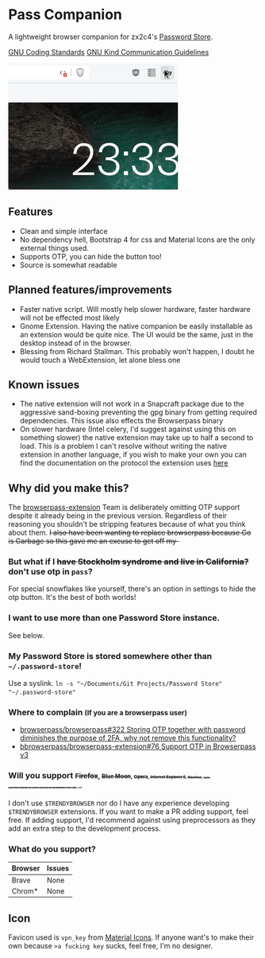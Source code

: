# Pass Companion
A lightweight browser companion for zx2c4's [Password Store](https://passwordstore.org).

<!-- Putting this here as an excuse to not have a Code of Conduct, if anyone complains about this needing one scream autisticly while pointing in this general direction -->
[GNU Coding Standards](https://www.gnu.org/prep/standards/standards.html)
[GNU Kind Communication Guidelines](https://www.gnu.org/philosophy/kind-communication.html)

![Preview](./pass-companion-preview.gif)

## Features
- Clean and simple interface
- No dependency hell, Bootstrap 4 for css and Material Icons are the only external things used.
- Supports OTP, you can hide the button too!
- Source is somewhat readable

## Planned features/improvements
- Faster native script. Will mostly help slower hardware, faster hardware will not be effected most likely
- Gnome Extension. Having the native companion be easily installable as an extension would be quite nice. The UI would be the same, just in the desktop instead of in the browser.
- Blessing from Richard Stallman. This probably won't happen, I doubt he would touch a WebExtension, let alone bless one

## Known issues
* The native extension will not work in a Snapcraft package due to the aggressive sand-boxing preventing the gpg binary from getting required dependencies. This issue also effects the Browserpass binary
* On slower hardware (Intel celery, I'd suggest against using this on something slower) the native extension may take up to half a second to load. This is a problem I can't resolve without writing the native extension in another language, if you wish to make your own you can find the documentation on the protocol the extension uses [here](./native)

## Why did you make this?
The [browserpass-extension](https://github.com/browserpass/browserpass-extension) Team is deliberately omitting OTP support despite it already being in the previous version. Regardless of their reasoning you shouldn't be stripping features because of what you think about them. ~~I also have been wanting to replace browserpass because Go is Garbage so this gave me an excuse to get off my-~~

### But what if I ~~have Stockholm syndrome and live in California?~~ don't use otp in `pass`?
For special snowflakes like yourself, there's an option in settings to hide the otp button. It's the best of both worlds!

### I want to use more than one Password Store instance.
See below.

### My Password Store is stored somewhere other than `~/.password-store`!
Use a syslink. `ln -s "~/Documents/Git Projects/Password Store" "~/.password-store"`

### Where to complain <small>(If you are a browserpass user)</small>
- [browserpass/browserpass#322 Storing OTP together with password diminishes the purpose of 2FA, why not remove this functionality?](https://github.com/browserpass/browserpass/issues/322)
- [bbrowserpass/browserpass-extension#76 Support OTP in Browserpass v3](https://github.com/browserpass/browserpass-extension/issues/76)

### Will you support <small>~~Firefox~~, <small>~~Blue Moon~~, <small>~~Opera~~, <small>~~Internet Explorer 5~~, <small>~~Maxthon~~, <small>~~Lynx~~, <small>~~`$WHATEVER_BROWSER_IS_BEING_SHILLED_ON_IMAGEBOARDS_THIS_WEEK`~~, <small>curl?</small></small></small></small></small></small></small></small>
I don't use `$TRENDYBROWSER` nor do I have any experience developing `$TRENDYBROWSER` extensions. If you want to make a PR adding support, feel free. If adding support, I'd recommend against using preprocessors as they add an extra step to the development process.

### What do you support?
Browser|Issues
----|----
Brave|None
Chrom*|None

## Icon
Favicon used is `vpn_key` from [Material Icons](https://material.io/tools/icons/?search=key&icon=vpn_key&style=outline). If anyone want's to make their own because `>a fucking key` sucks, feel free, I'm no designer.
